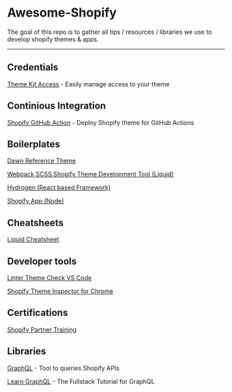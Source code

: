 # Awesome-Shopify



The goal of this repo is to gather all tips / resources / libraries we use to develop shopify themes & apps.


--- 

## Credentials

[Theme Kit Access](https://apps.shopify.com/theme-kit-access) - Easily manage access to your theme

## Continious Integration

[Shopify GitHub Action](https://github.com/pgrimaud/action-shopify) - Deploy Shopify theme for GitHub Actions

## Boilerplates

[Dawn Reference Theme](https://github.com/Shopify/dawn)

[Webpack SCSS Shopify Theme Development Tool (Liquid)](https://github.com/krjo/shopify-webpack-dev-workflow)

[Hydrogen (React based Framework)](https://hydrogen.shopify.dev/)

[Shopify App (Node)](https://github.com/Shopify/shopify-app-template-node)

## Cheatsheets

[Liquid Cheatsheet](https://www.shopify.com/partners/shopify-cheat-sheet)

## Developer tools

[Linter Theme Check VS Code](https://github.com/Shopify/theme-check-vscode)

[Shopify Theme Inspector for Chrome](https://chrome.google.com/webstore/detail/shopify-theme-inspector-f/fndnankcflemoafdeboboehphmiijkgp)

## Certifications

[Shopify Partner Training](https://partner-training.shopify.com)

## Libraries

[GraphQL](https://graphql.org/) - Tool to queries Shopify APIs

[Learn GraphQL](https://www.howtographql.com/) - The Fullstack Tutorial for GraphQL
